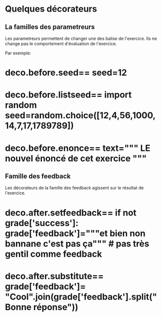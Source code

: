 
# Quelques décorateurs 

## La familles des parametreurs 

Les parametreurs permettent de changer une des balise de l'exercice. Ils ne change pas le comportement d'évaluation de l'exercice.


Par exemple:

  deco.before.seed==
  seed=12
  ==

  deco.before.listseed==
  import random
  seed=random.choice([12,4,56,1000,14,7,17,1789789])
  ==

  deco.before.enonce==
  text="""
  LE nouvel énoncé de cet exercice
  """
  ==

## Famille des feedback 

Les décorateurs de la famille des feedback agissent sur le résultat de l'exercice.

  deco.after.setfeedback==
  if not grade['success']:
    grade['feedback']="""et bien non bannane c'est pas ça""" # pas très gentil comme feedback 
  ==

  deco.after.substitute==
  grade['feedback']= "Cool".join(grade['feedback'].split("Bonne réponse"))
  ==


